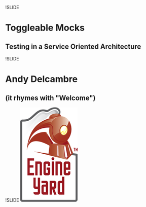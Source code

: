 !SLIDE
# Toggleable Mocks
## Testing in a Service Oriented Architecture

!SLIDE
# Andy Delcambre
## (it rhymes with <span class="callout">"Welcome"</span>)

!SLIDE
![](ey.png)

